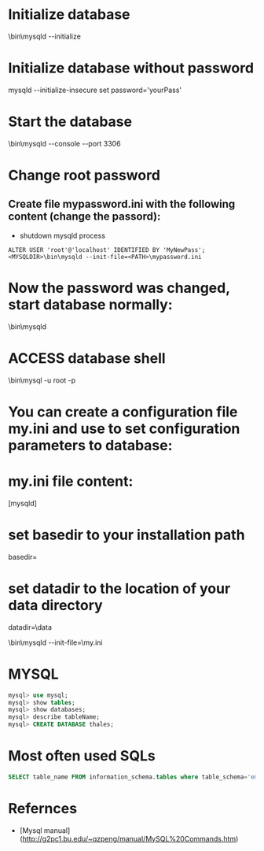 # Initialize database
<MYSQLDIR>\bin\mysqld --initialize

# Initialize database without password
mysqld --initialize-insecure
set password='yourPass'

# Start the database
<MYSQLDIR>\bin\mysqld --console --port 3306

# Change root password

## Create file mypassword.ini with the following content (change the passord):
* shutdown mysqld process
```
ALTER USER 'root'@'localhost' IDENTIFIED BY 'MyNewPass';
<MYSQLDIR>\bin\mysqld --init-file=<PATH>\mypassword.ini
```

# Now the password was changed, start database normally:

<MYSQLDIR>\bin\mysqld
# ACCESS database shell

<MYSQLDIR>\bin\mysql -u root -p

# You can create a configuration file my.ini and use to set configuration parameters to database:

# my.ini file content:
[mysqld]
# set basedir to your installation path
basedir=<MYSQLDIR>
# set datadir to the location of your data directory
datadir=<MYSQLDIR>\data

<MYSQLDIR>\bin\mysqld --init-file=<MYSQLDIR>\my.ini
  
  # MYSQL
  ```sql
  mysql> use mysql;
  mysql> show tables;
  mysql> show databases;
  mysql> describe tableName;
  mysql> CREATE DATABASE thales;
  ```
  
# Most often used SQLs
```sql
SELECT table_name FROM information_schema.tables where table_schema='emp';
```  
  
# Refernces
* [Mysql manual] (http://g2pc1.bu.edu/~qzpeng/manual/MySQL%20Commands.htm)
